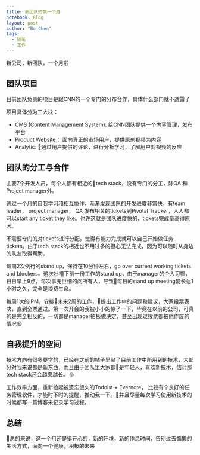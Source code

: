```yaml
---
title: 新团队的第一个月
notebook: Blog
layout: post
author: "Bo Chen"
tags:
  - 随笔
  - 工作
---
```


新公司，新团队，一个月啦

## 团队项目

目前团队负责的项目是跟CNN的一个专门的分布合作，具体什么部门就不透露了

项目具体分为三大块：
  - CMS (Content Management System): 给CNN团队提供一个内容管理，发布平台
  - Product Website： 面向真正的市场用户，提供原创视频为内容
  - Analytic: 通过用户提供的评论，进行分析学习，了解用户对视频的反应


## 团队的分工与合作

主要7个开发人员，每个人都有相近的tech stack，没有专门的分工，除QA 和 Project manager外。

通过一个月的自我学习和相互协作，渐渐发现团队的开发进度非常快，有team leader， project manager， QA 发布相关的tickets到Pivotal Tracker，人人都可以start any ticket they like。也许这就是团队进度快的，tickets完成量高得原因。

不需要专门的对tickets进行分配，觉得有能力完成就可以自己开始做任务tickets。由于tech stack的相近也不用过多的担心无法完成，因为可以随时从身边的队友取得帮助。

每周2次例行的stand up，保持在10分钟左右，go over current working tickets and blockers。这次吐槽下前一份工作的stand up，由于manager的个人习惯，日日早上9点，每次事无巨细的问所有人，导致每日的stand up meeting能长达1小时之久，完全是浪费生命。

每周1次的IPM，安排未来2周的工作，提出工作中的问题和建议，大家投票表决，直到全票通过。第一次开会的我被小小的惊了一下，毕竟在以前的公司，可真的是完全相反的，一切都是manager拍板做决定，甚至出现过投票都被他作废的情况😩

## 自我提升的空间

技术方向有很多要学的，已经在之前的帖子里贴了目前工作中所用到的技术，大部分对我来说都是新东西，而且由于团队里大家都是年轻人，喜欢新技术，估计那tech stack还会越来越长。 🤓

工作效率方面，重新捡起被遗忘很久的Todoist + Evernote， 比较有个良好的任务管理软件，才能时不时的提醒，推动我一下。并且尽量每次学习使用新技术的时候都写一篇博客来记录学习过程。

## 总结

总的来说，这一个月还是挺开心的，新的环境，新的作息时间，告别过去慵懒的生活方式，面向一个健康，积极的未来